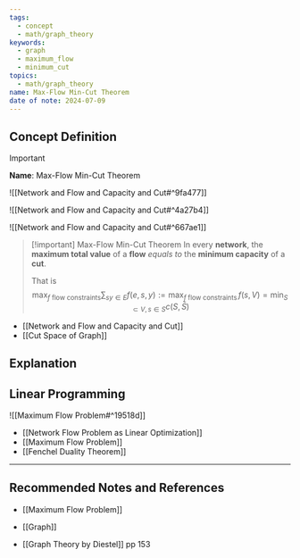 ```yaml
---
tags:
  - concept
  - math/graph_theory
keywords:
  - graph
  - maximum_flow
  - minimum_cut
topics:
  - math/graph_theory
name: Max-Flow Min-Cut Theorem
date of note: 2024-07-09
---
```


## Concept Definition

>[!important]
>**Name**: Max-Flow Min-Cut Theorem

![[Network and Flow and Capacity and Cut#^9fa477]]

![[Network and Flow and Capacity and Cut#^4a27b4]]

![[Network and Flow and Capacity and Cut#^667ae1]]

>[!important] Max-Flow Min-Cut Theorem
>In every **network**, the **maximum total value** of a **flow** *equals to* the **minimum capacity** of a **cut**.
>
>That is
>$$
>\max_{f \text{ flow constraints}}\sum_{sy\in E}f(e, s, y) := \max_{f \text{ flow constraints}}\,f(s, V) = \min_{S\subset V, s\in S}c(S, \bar{S})
>$$


- [[Network and Flow and Capacity and Cut]]
- [[Cut Space of Graph]]


## Explanation



## Linear Programming

![[Maximum Flow Problem#^19518d]]

- [[Network Flow Problem as Linear Optimization]]
- [[Maximum Flow Problem]]
- [[Fenchel Duality Theorem]]



-----------
##  Recommended Notes and References



- [[Maximum Flow Problem]]

- [[Graph]]
- [[Graph Theory by Diestel]] pp 153